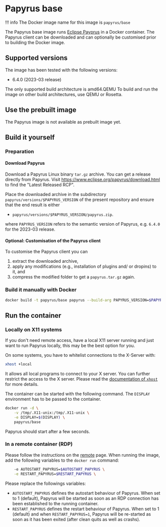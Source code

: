 <!--
 ~ SPDX-FileCopyrightText: Copyright DB Netz AG and the capella-collab-manager contributors
 ~ SPDX-License-Identifier: Apache-2.0
 -->

# Papyrus base

<!-- prettier-ignore -->
!!! info
    The Docker image name for this image is `papyrus/base`

The Papyrus base image runs [Eclipse Payprus](https://www.eclipse.org/papyrus/index.php)
in a Docker container. The Papyrus client can be downloaded and can optionally be customised
prior to building the Docker image.

## Supported versions

The image has been tested with the following versions:

- 6.4.0 (2023-03 release)

The only supported build architecture is amd64.QEMU
To build and run the image on other build architectures, use QEMU or Rosetta.

## Use the prebuilt image

The Papyrus image is not available as prebuilt image yet.

## Build it yourself

### Preparation

#### Download Papyrus

Download a Papyrus Linux binary `tar.gz` archive. You can get a release
directly from Papyrus. Visit <https://www.eclipse.org/papyrus/download.html> to find
the "Latest Released RCP".

Place the downloaded archive in the subdirectory `papyrus/versions/$PAPYRUS_VERSION` of the present
repository and ensure that the end result is either

- `papyrus/versions/$PAPYRUS_VERSION/papyrus.zip`.

where `PAPYRUS_VERSION` refers to the semantic version of Papyrus, e.g. `6.4.0` for the 2023-03 release.

#### Optional: Customisation of the Papyrus client

To customise the Papyrus client you can

1. extract the downloaded archive,
1. apply any modifications (e.g., installation of plugins and/ or dropins) to it, and
1. compress the modified folder to get a `papyrus.tar.gz` again.

### Build it manually with Docker

```zsh
docker build -t papyrus/base papyrus --build-arg PAPYRUS_VERSION=$PAPYRUS_VERSION
```

## Run the container

### Locally on X11 systems

If you don't need remote access, have a local X11 server running and just want to run Papyrus locally, this may be the best option for you.

On some systems, you have to whitelist connections to the X-Server with:

```zsh
xhost +local
```

It allows all local programs to connect to your X server. You can further restrict the access to the X server. Please read the [documentation of `xhost`](https://man.archlinux.org/man/xhost.1) for more details.

The container can be started with the following command. The `DISPLAY` environment has to be passed to the container.

```zsh
docker run -d \
    -v /tmp/.X11-unix:/tmp/.X11-unix \
    -e DISPLAY=$(DISPLAY) \
    papyrus/base
```

Papyrus should start after a few seconds.

### In a remote container (RDP)

Please follow the instructions on the [remote](../remote.md) page. When running the image, add the following variables to the `docker run` command:

```zsh
    -e AUTOSTART_PAPYRUS=$AUTOSTART_PAPYRUS \
    -e RESTART_PAPYRUS=$RESTART_PAPYRUS \
```

Please replace the followings variables:

- `AUTOSTART_PAPYRUS` defines the autostart behaviour of Papyrus. When set to 1 (default), Papyrus will be started as soon
  as an RDP connection has been established to the running container.
- `RESTART_PAPYRUS` defines the restart behaviour of Papyrus. When set to 1 (default) and when `RESTART_PAPYRUS=1`,
  Papyrus will be re-started as soon as it has been exited (after clean quits as
  well as crashs).
